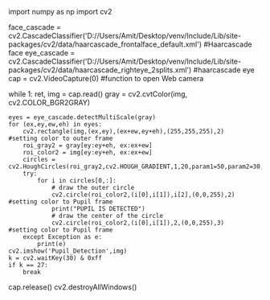 import numpy as np
import cv2

face_cascade = cv2.CascadeClassifier('D://Users/Amit/Desktop/venv/Include/Lib/site-packages/cv2/data/haarcascade_frontalface_default.xml')
#Haarcascade face
eye_cascade = cv2.CascadeClassifier('D://Users/Amit/Desktop/venv/Include/Lib/site-packages/cv2/data/haarcascade_righteye_2splits.xml')
#haarcascade eye
cap = cv2.VideoCapture(0) #function to open Web camera

while 1:
    ret, img = cap.read()
    gray = cv2.cvtColor(img, cv2.COLOR_BGR2GRAY) 

    eyes = eye_cascade.detectMultiScale(gray)
    for (ex,ey,ew,eh) in eyes:
        cv2.rectangle(img,(ex,ey),(ex+ew,ey+eh),(255,255,255),2)      #setting color to outer frame 
        roi_gray2 = gray[ey:ey+eh, ex:ex+ew]
        roi_color2 = img[ey:ey+eh, ex:ex+ew]
        circles = cv2.HoughCircles(roi_gray2,cv2.HOUGH_GRADIENT,1,20,param1=50,param2=30,minRadius=0,maxRadius=0)
        try:
            for i in circles[0,:]:
                # draw the outer circle
                cv2.circle(roi_color2,(i[0],i[1]),i[2],(0,0,255),2)    #setting color to Pupil frame
                print("PUPIL IS DETECTED")
                # draw the center of the circle
                cv2.circle(roi_color2,(i[0],i[1]),2,(0,0,255),3)        #setting color to Pupil frame
        except Exception as e:
            print(e)
    cv2.imshow('Pupil_Detection',img)
    k = cv2.waitKey(30) & 0xff
    if k == 27:
        break

cap.release()
cv2.destroyAllWindows()
